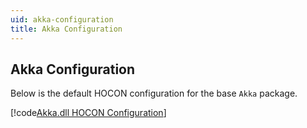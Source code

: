 ```yaml
---
uid: akka-configuration
title: Akka Configuration
---
```


## Akka Configuration

Below is the default HOCON configuration for the base `Akka` package.

[!code[Akka.dll HOCON Configuration](../../../src/core/Akka/Configuration/Pigeon.conf)]
